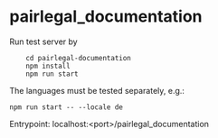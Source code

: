 # pairlegal_documentation
Run test server by
```
    cd pairlegal-documentation
    npm install
    npm run start
```
The languages must be tested separately, e.g.:
```
npm run start -- --locale de
```
Entrypoint: localhost:\<port\>/pairlegal_documentation
